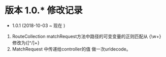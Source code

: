 版本 1.0.* 修改记录
=====================

* 1.0.1 (2018-10-03 ~ 现在 )

1. RouteCollection matchRequest方法中路径的可变变量的正则匹配从 \{\w+\} 修改为\{[^/]+\}
2. MatchRequest 中传递给controller的值 做一次urldecode。